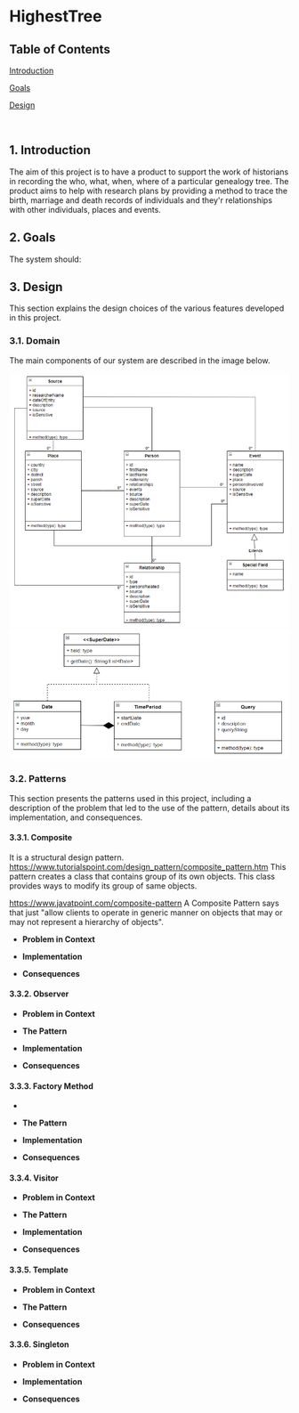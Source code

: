 # HighestTree

## Table of Contents
[Introduction](#Introduction)

[Goals](#Goals)

[Design](#Design)

<br>

## 1. Introduction

The aim of this project is to have a product to support the work of historians in recording the who, what, when, where of a particular genealogy tree. 
The product aims to help with research plans by providing a method to trace the birth, marriage and death records of individuals and they'r relationships with other individuals, places and events. 



## 2. Goals

The system should:

## 3. Design 
This section explains the design choices of the various
 features developed in this project.
 
### 3.1. Domain

The main components of our system are described in the image below.

![Classes_BL1_Freeze_Classes_3](https://github.com/ADS2022/HighestTree/blob/main/img/Classes_BL1_Freeze_Classes_3.png)
![Classes_BL1_Freeze_Classes_2](https://github.com/ADS2022/HighestTree/blob/main/img/Classes_BL1_Freeze_Classes_2.png)


### 3.2. Patterns

This section presents the patterns used in this project, including a description
of the problem that led to the use of the pattern, details about its implementation,
and consequences.

#### 3.3.1. Composite
It is a structural design pattern. 
https://www.tutorialspoint.com/design_pattern/composite_pattern.htm
This pattern creates a class that contains group of its own objects. This class provides ways to modify its group of same objects.

https://www.javatpoint.com/composite-pattern
A Composite Pattern says that just "allow clients to operate in generic manner on objects that may or may not represent a hierarchy of objects".

- **Problem in Context**
   
- **Implementation**
  
- **Consequences**
   

    
#### 3.3.2. Observer
- **Problem in Context**
 
- **The Pattern**
   
- **Implementation**

- **Consequences**
  
#### 3.3.3. Factory Method
-
- **The Pattern**
 
- **Implementation**
   
- **Consequences**
  
 

#### 3.3.4. Visitor
- **Problem in Context**
  
  
- **The Pattern**

    
- **Implementation**
 
- **Consequences**
   

#### 3.3.5. Template
- **Problem in Context**
 
- **The Pattern**

- **Consequences**

#### 3.3.6. Singleton
- **Problem in Context**
   
- **Implementation**
  
- **Consequences**
